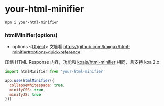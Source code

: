 # your-html-minifier

```bash
npm i your-html-minifier
```

### htmlMinifier(options)
- options <[Object]> 文档看 https://github.com/kangax/html-minifier#options-quick-reference

压缩 HTML Response 内容，功能和 [koajs/html-minifier](https://github.com/koajs/html-minifier) 相同，且支持 koa 2.x

```js
import htmlMinifier from 'your-html-minifier'

app.use(htmlMinifier({
  collapseWhitespace: true,
  minifyCSS: true,
  minifyJS: true
}))
```

[Object]: https://developer.mozilla.org/en-US/docs/Web/JavaScript/Reference/Global_Objects/Object "Object"

